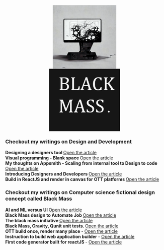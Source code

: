 <div>
<a href="https://raw.githubusercontent.com/imvetri/imvetri/master/vetrivel_a_computer_designing_itself_by_creating_an_exploded_vi_b096c96f-3773-4e03-a4d8-8abe7ec34588.png">
    <img   style=" display: block;margin-left: auto;margin-right: auto;width: 40%;"src="https://raw.githubusercontent.com/imvetri/imvetri/master/vetrivel_a_computer_designing_itself_by_creating_an_exploded_vi_b096c96f-3773-4e03-a4d8-8abe7ec34588.png">
  </a>  
  
  <a href="https://raw.githubusercontent.com/imvetri/imvetri/master/Black_Mass.png">
    <img   style=" display: block;margin-left: auto;margin-right: auto;width: 45%;"src="https://raw.githubusercontent.com/imvetri/imvetri/master/Black_Mass.png">
  </a>
  </div>
<div style="display:none">
Hello,

I am Vetrivel Shanmugam. I am a developer based in Bangalore, India.

I started showing interests in open source project years back, the day I found **codeceptJS** tool. I was working in a project where we wrote E2E tests using it. I made a contribution to it which helped us to write tests with lesser code. 

**Less code is fun** and I exercised with lot of ideas that can minimse coding task for business problems, computation problems and software problems but that wasn't the field I was in, so I showed interest in front end tools that generates code and then I found IBM rational rose. I took some design ideas from it, I moved forward in years, researched on tools that match our current trend, picked up ideas from several tools that had what I wanted, I put them all together and built <a href="https://github.com/imvetri/ui-editor">ui-editor</a>. It is a concept tool for front end web development, it can **generate the code in reactJS**. It started out as an experiment and now it has become my hobby. I am currently working on a design tool within it, having code generation in place, it will be exciting to see a design being exported to code.

I have spent 2+ years building it and more than that to learn shortcuts, it was fun. I wanted to apply the things I learnt from ui-editor to AI. Like why not build a builder that helps to build neural networks by drawing on a canvas and fire it up? and more ideas started to show up. Spending time on frontend pays me, and investing time for AI is not ideal so I started writing instead of coding. I wrote some simple ideas, implementation designs to try with AI and it occured to me that ML and AI consumes 3-4 years of human brain, which isn't ideal. So I went for alternatives to mathematical model which was unrealistic and wrote **fictional concepts such as neural fluid, neural OS, light as fluid**. The alternative to mathematical model is to go with fluids, apply it together with the **power of light** and I called it neural fluid and an OS with neural fluid in it, I called it neural OS. The early notes about it can be found in my <a href="https://github.com/imvetri/artificial-intelligence">artificial-intelligence</a> repository. A fantasy in my mind is to plug a neural os pendrive to a computer and enjoy the show.
  
From microfluids with light, I chipped away unwanted concepts from it and I have developed a technique to build an abstract concept called **<a href="https://www.linkedin.com/pulse/black-mass-gravity-qunit-unit-tests-vetrivel-shanmugam/">Black Mass</a>**, you can find about it, in below links.


</div>

<h3>Checkout my writings on Design and Development</h3>

<b>Designing a designers tool  </b><a href="https://www.linkedin.com/pulse/leaky-pipes-designing-designers-tool-vetrivel-shanmugam">Open the article</a>
<br/>
<b>Visual programming - Blank space  </b><a href="https://www.linkedin.com/pulse/leaky-pipes-visual-programming-blank-space-vetrivel-shanmugam/">Open the article</a>
<br/>
<b>My thoughts on Appsmith - Scaling from internal tool to Design to code  </b><a href="https://www.linkedin.com/pulse/leaky-pipes-design-code-vetrivel-shanmugam/">Open the article</a>
<br/>
<b>Introducing Designers and Developers  </b><a href="https://www.linkedin.com/pulse/introducing-web-designers-developer-vetrivel-shanmugam/">Open the article</a>
<br />
<b>Build in ReactJS and render in canvas for OTT platforms  </b><a href="https://www.linkedin.com/pulse/leaky-pipes-build-reactjs-render-canvas-ott-vetrivel-shanmugam">Open the article</a>
<br/>

<h3>Checkout my writings on Computer science fictional design concept called Black Mass</h3>
<b>AI and ML versus UI  </b><a href="https://www.linkedin.com/pulse/leaky-pipes-ai-ml-versus-ui-vetrivel-shanmugam">Open the article</a>
<br/>
<b>Black Mass design to Automate Job  </b><a href="https://www.linkedin.com/pulse/leaky-pipes-black-mass-design-automate-job-vetrivel-shanmugam">Open the article</a>
<br/>
<b>The black mass initiative  </b><a href="https://www.linkedin.com/pulse/leaky-pipes-black-mass-initiative-vetrivel-shanmugam/">Open the article</a>
<br/>
<b>Black Mass, Gravity, Qunit unit tests.  </b><a href="https://www.linkedin.com/pulse/black-mass-gravity-qunit-unit-tests-vetrivel-shanmugam/">Open the article</a>
<br/>
<b>OTT build once, render many place  </b>- <a href="https://www.linkedin.com/pulse/leaky-pipes-build-reactjs-render-canvas-ott-vetrivel-shanmugam">Open the article</a>
<br/>
<b>Instruction to build web application builder </b>- <a href="https://www.linkedin.com/pulse/instructions-build-web-application-builder-vetrivel-shanmugam/">Open the article</a>
<br/>
<b>First code generator built for reactJS </b>- <a href="https://www.linkedin.com/pulse/first-code-generator-built-reactjs-vetrivel-shanmugam/">Open the article</a>              
<br/>
